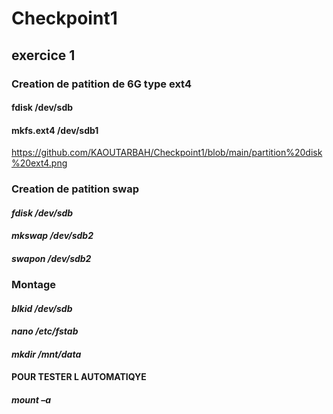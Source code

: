 # Checkpoint1
## exercice 1
### Creation de patition de 6G type ext4 ###
#### **fdisk /dev/sdb** #### 

####  **mkfs.ext4 /dev/sdb1** #### 
https://github.com/KAOUTARBAH/Checkpoint1/blob/main/partition%20disk%20ext4.png
### Creation de patition swap ###
#### *fdisk /dev/sdb* ####
#### *mkswap /dev/sdb2* ####
#### *swapon /dev/sdb2* ####

### Montage ###
#### *blkid /dev/sdb* ####
#### *nano /etc/fstab* #### 
#### *mkdir /mnt/data* ####
#### POUR TESTER L AUTOMATIQYE ####
#### *mount –a* ####





